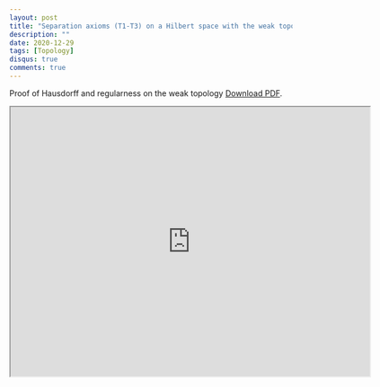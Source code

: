 ```yaml
---
layout: post
title: "Separation axioms (T1-T3) on a Hilbert space with the weak topology"
description: ""
date: 2020-12-29
tags: [Topology]
disqus: true
comments: true
---
```



Proof of Hausdorff and regularness on the  weak topology  <a href="pdfs/Weak.pdf">Download PDF</a>.


<div style="margin:0 auto;text-align:center">
<iframe src="https://drive.google.com/file/d/1uNrQFK_CGNvZa2Db2oeFQgWW9Y9uyx_R/preview" width="640" height="480" allow="autoplay"></iframe>

</div>
<!--more-->
